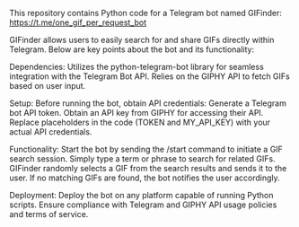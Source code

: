 This repository contains Python code for a Telegram bot named GIFinder: 
https://t.me/one_gif_per_request_bot

GIFinder allows users to easily search for and share GIFs directly within Telegram. Below are key points about the bot and its functionality:

Dependencies:
Utilizes the python-telegram-bot library for seamless integration with the Telegram Bot API.
Relies on the GIPHY API to fetch GIFs based on user input.

Setup:
Before running the bot, obtain API credentials:
Generate a Telegram bot API token.
Obtain an API key from GIPHY for accessing their API.
Replace placeholders in the code (TOKEN and MY_API_KEY) with your actual API credentials.

Functionality:
Start the bot by sending the /start command to initiate a GIF search session.
Simply type a term or phrase to search for related GIFs.
GIFinder randomly selects a GIF from the search results and sends it to the user.
If no matching GIFs are found, the bot notifies the user accordingly.

Deployment:
Deploy the bot on any platform capable of running Python scripts.
Ensure compliance with Telegram and GIPHY API usage policies and terms of service.
